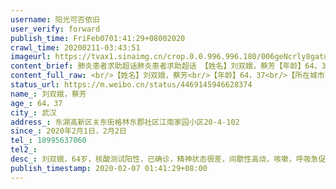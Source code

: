 ```yaml
---
username: 阳光可否依旧
user_verify: forward
publish_time: FriFeb0701:41:29+08002020
crawl_time: 20200211-03:43:51
imageurl: https://tvax1.sinaimg.cn/crop.0.0.996.996.180/006geNcrly8gatuhta1p5j30ro0ro3zg.jpg?KID=imgbed,tva&Expires=1581373974&ssig=iqCmg7MTTX,http://n.sinaimg.cn/photo/5213b46e/20181127/timeline_card_small_super_default.png,http://n.sinaimg.cn/photo/5213b46e/20181127/timeline_card_small_super_default.png
content_brief: 肺炎患者求助超话肺炎患者求助超话 【姓名】刘双娥，蔡芳【年龄】64，37【所在城市】武汉【所在小区、社区】东湖高新区关东街格林东郡社区江南家园小区20-4-102【患病时间】2020年2月1日，2月2日【联系方式】18995637060【其他紧急联系人】【病情描述】刘双娥，64岁，核酸测试阳性，已 ...全文
content_full_raw: <br/>【姓名】刘双娥，蔡芳<br/>【年龄】64，37<br/>【所在城市】武汉<br/>【所在小区、社区】东湖高新区关东街格林东郡社区江南家园小区20-4-102<br/>【患病时间】2020年2月1日，2月2日<br/>【联系方式】18995637060<br/>【其他紧急联系人】<br/>【病情描述】刘双娥，64岁，核酸测试阳性，已确诊，精神状态很差，间歇性高烧，咳嗽，呼吸急促，头晕，意识开始模糊，急需住院治疗。早就在社区登记了，目前老人被隔离在大学园路城市便捷酒店8026房间，无人治疗，无人问津。全家5人，3人感染，其中，2人确诊，1人高度疑似，我夫妻一人确诊，一人高度疑似，精神处于崩溃边缘。家中还有一老一小我们都无暇顾及，也不知道是否感染。我们实在是到了走投无路的地步。<br/>我们3人急需住院治疗，尤其是确诊的老人家危在旦夕。家中一老一小需要隔离观察。
status_url: https://m.weibo.cn/status/4469145946628374
name_: 刘双娥，蔡芳
age_: 64，37
city_: 武汉
address_: 东湖高新区关东街格林东郡社区江南家园小区20-4-102
since_: 2020年2月1日，2月2日
tel_: 18995637060
tel2_: 
desc_: 刘双娥，64岁，核酸测试阳性，已确诊，精神状态很差，间歇性高烧，咳嗽，呼吸急促，头晕，意识开始模糊，急需住院治疗。早就在社区登记了，目前老人被隔离在大学园路城市便捷酒店8026房间，无人治疗，无人问津。全家5人，3人感染，其中，2人确诊，1人高度疑似，我夫妻一人确诊，一人高度疑似，精神处于崩溃边缘。家中还有一老一小我们都无暇顾及，也不知道是否感染。我们实在是到了走投无路的地步。我们3人急需住院治疗，尤其是确诊的老人家危在旦夕。家中一老一小需要隔离观察。
publish_timestamp: 2020-02-07 01:41:29+08:00
---
```

